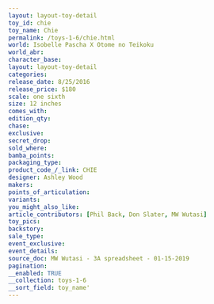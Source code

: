 ```yaml
---
layout: layout-toy-detail 
toy_id: chie
toy_name: Chie
permalink: /toys-1-6/chie.html
world: Isobelle Pascha X Otome no Teikoku
world_abr: 
character_base: 
layout: layout-toy-detail
categories: 
release_date: 8/25/2016
release_price: $180 
scale: one sixth
size: 12 inches
comes_with: 
edition_qty: 
chase: 
exclusive: 
secret_drop: 
sold_where: 
bamba_points: 
packaging_type: 
product_code_/_link: CHIE
designer: Ashley Wood
makers: 
points_of_articulation: 
variants: 
you_might_also_like: 
article_contributors: [Phil Back, Don Slater, MW Wutasi]
toy_pics: 
backstory: 
sale_type: 
event_exclusive: 
event_details: 
source_doc: MW Wutasi - 3A spreadsheet - 01-15-2019
pagination: 
__enabled: TRUE
__collection: toys-1-6
__sort_field: toy_name'
---
```

